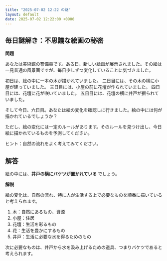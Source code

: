 ```yaml
---
title: "2025-07-02 12:22 の謎"
layout: default
date: 2025-07-02 12:22:00 +0900
---
```

## 毎日謎解き：不思議な絵画の秘密

**問題**

あなたは美術館の警備員です。ある日、新しい絵画が展示されました。その絵は一見普通の風景画ですが、毎日少しずつ変化していることに気づきました。

初日は、絵の中に一本の木が描かれていました。
二日目には、その木の横に小屋が建っていました。
三日目には、小屋の前に花壇が作られていました。
四日目には、花壇に花が咲いていました。
五日目には、花壇の横に井戸が掘られていました。

そして今日、六日目。あなたは絵の変化を確認しに行きました。絵の中には何が描かれているでしょうか？

ただし、絵の変化には一定のルールがあります。そのルールを見つけ出し、今日絵に描かれているものを予測してください。

ヒント：自然の流れをよく考えてみてください。

## 解答

絵の中には、**井戸の横にバケツが置かれている** でしょう。

**解説**

絵の変化は、自然の流れ、特に人が生活する上で必要なものを順番に描いていると考えられます。

1.  木：自然にあるもの、資源
2.  小屋：住居
3.  花壇：生活を彩るもの
4.  花：生活を豊かにするもの
5.  井戸：生活に必要な水を得るためのもの

次に必要なものは、井戸から水を汲み上げるための道具、つまりバケツであると考えられます。
